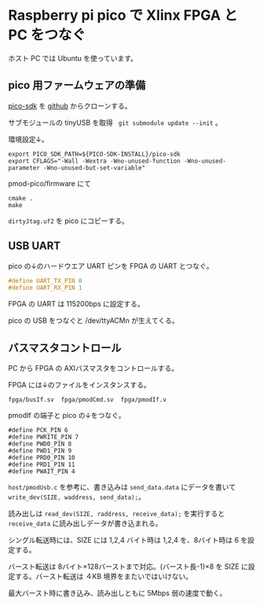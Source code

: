 # Raspberry pi pico で Xlinx FPGA と PC をつなぐ

ホスト PC では Ubuntu を使っています。

## pico 用ファームウェアの準備

[pico-sdk](https://raspberrypi.github.io/pico-sdk-doxygen/) を [github](https://github.com/raspberrypi/pico-sdk.git) からクローンする。

サブモジュールの tinyUSB を取得 ` git submodule update --init` 。

環境設定↓。

```shell
export PICO_SDK_PATH=${PICO-SDK-INSTALL}/pico-sdk
export CFLAGS="-Wall -Wextra -Wno-unused-function -Wno-unused-parameter -Wno-unused-but-set-variable"
```

pmod-pico/firmware にて

```shell
cmake .
make
```

`dirtyJtag.uf2` を pico にコピーする。

## USB UART

pico の↓のハードウエア UART ピンを FPGA の UART とつなぐ。

```c
#define UART_TX_PIN 0
#define UART_RX_PIN 1
```

FPGA の UART は 115200bps に設定する。

pico の USB をつなぐと /dev/ttyACMn が生えてくる。

## バスマスタコントロール

PC から FPGA の AXIバスマスタをコントロールする。

FPGA には↓のファイルをインスタンスする。

```
fpga/busIf.sv  fpga/pmodCmd.sv  fpga/pmodIf.v
```

pmodIf の端子と pico の↓をつなぐ。

```
#define PCK_PIN 6
#define PWRITE_PIN 7
#define PWD0_PIN 8
#define PWD1_PIN 9
#define PRD0_PIN 10
#define PRD1_PIN 11
#define PWAIT_PIN 4
```

`host/pmodUsb.c` を参考に、書き込みは `send_data.data` にデータを書いて `write_dev(SIZE, waddress, send_data);`。

読み出しは `read_dev(SIZE, raddress, receive_data);` を実行すると `receive_data` に読み出しデータが書き込まれる。

シングル転送時には、SIZE には 1,2,4 バイト時は 1,2,4 を、8バイト時は 6 を設定する。

バースト転送は 8バイト×128バーストまで対応。(バースト長-1)×8 を SIZE に設定する。バースト転送は ４KB 境界をまたいではいけない。

最大バースト時に書き込み、読み出しともに 5Mbps 弱の速度で動く。

 